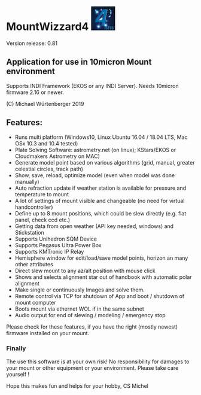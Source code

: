 # MountWizzard4 <img src="docu/pics/mw4.png" width='64' height='64'/>
Version release: 0.81
## Application for use in 10micron Mount environment
Supports INDI Framework (EKOS or any INDI Server).
Needs 10micron firmware 2.16 or newer.

(C) Michael Würtenberger 2019

## Features:
- Runs multi platform (Windows10, Linux Ubuntu 16.04 / 18.04 LTS, Mac OSx 10.3 and 10.4 tested)
- Plate Solving Software: astrometry.net (on linux); KStars/EKOS or Cloudmakers Astrometry on MAC)
- Generate model point based on various algorithms (grid, manual, greater celestial circles, track path)
- Show, save, reload, optimize model (even when model was done manually)
- Auto refraction update if weather station is available for pressure and temperature to mount
- A lot of settings of mount visible and changeable (no need for virtual handcontroller)
- Define up to 8 mount positions, which could be slew directly (e.g. flat panel, check ccd etc.)
- Getting data from open weather (API key needed, windows) and Stickstation
- Supports Unihedron SQM Device
- Supports Pegasus Ultra Power Box
- Supports KMTronic IP Relay
- Hemisphere window for edit/load/save model points, horizon an many other attributes
- Direct slew mount to any az/alt position with mouse click
- Shows and selects alignment star out of handbook with automatic polar alignment
- Make single or continuously Images and solve them.
- Remote control via TCP for shutdown of App and boot / shutdown of mount computer
- Boots mount via ethernet WOL if in the same subnet
- Audio output for end of slewing / modeling / emergency stop

Please check for these features, if you have the right (mostly newest) firmware installed on your mount.

### Finally
The use this software is at your own risk! No responsibility for damages to your mount or other equipment or your
environment. Please take care yourself !

Hope this makes fun and helps for your hobby, CS Michel
